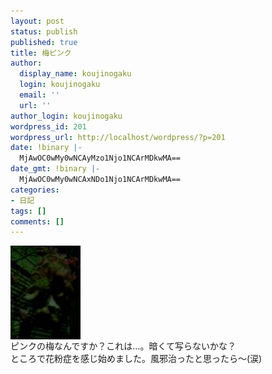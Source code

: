 ```yaml
---
layout: post
status: publish
published: true
title: 梅ピンク
author:
  display_name: koujinogaku
  login: koujinogaku
  email: ''
  url: ''
author_login: koujinogaku
wordpress_id: 201
wordpress_url: http://localhost/wordpress/?p=201
date: !binary |-
  MjAwOC0wMy0wNCAyMzo1Njo1NCArMDkwMA==
date_gmt: !binary |-
  MjAwOC0wMy0wNCAxNDo1Njo1NCArMDkwMA==
categories:
- 日記
tags: []
comments: []
---
```

<p><a href="/blog/img/20080304235654.jpg"><img src="/blog/img/20080304235654s.jpg" alt="20080304235654" align="left" border="0"></a><br clear="all">ピンクの梅なんですか？これは…。暗くて写らないかな？<br />
ところで花粉症を感じ始めました。風邪治ったと思ったら～(涙)</p>

